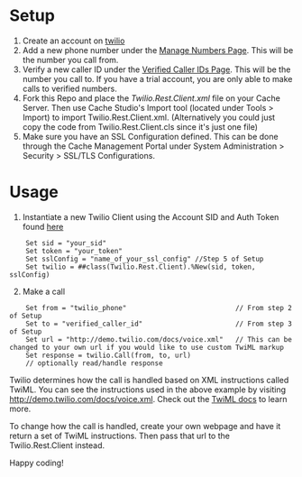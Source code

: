 # Setup
1. Create an account on [twilio](https://twilio.com)
2. Add a new phone number under the [Manage Numbers Page](https://www.twilio.com/console/phone-numbers/incoming). This will be the number you call from.
3. Verify a new caller ID under the [Verified Caller IDs Page](https://www.twilio.com/console/phone-numbers/verified). This will be the number you call to. If you have a trial account, you are only able to make calls to verified numbers.
4. Fork this Repo and place the *Twilio.Rest.Client.xml* file on your Cache Server. Then use Cache Studio's Import tool (located under Tools > Import) to import Twilio.Rest.Client.xml. (Alternatively you could just copy the code from Twilio.Rest.Client.cls since it's just one file)
5. Make sure you have an SSL Configuration defined. This can be done through the Cache Management Portal under System Administration > Security > SSL/TLS Configurations.

# Usage
1. Instantiate a new Twilio Client using the Account SID and Auth Token found [here](https://www.twilio.com/console)
```
	Set sid = "your_sid"
	Set token = "your_token"
	Set sslConfig = "name_of_your_ssl_config" //Step 5 of Setup
	Set twilio = ##class(Twilio.Rest.Client).%New(sid, token, sslConfig)

```
2. Make a call
```
	Set from = "twilio_phone" 							// From step 2 of Setup
	Set to = "verified_caller_id" 						// From step 3 of Setup
	Set url = "http://demo.twilio.com/docs/voice.xml" 	// This can be changed to your own url if you would like to use custom TwiML markup
	Set response = twilio.Call(from, to, url)
	// optionally read/handle response
```

Twilio determines how the call is handled based on XML instructions called TwiML. You can see the instructions used in the above example by visiting http://demo.twilio.com/docs/voice.xml. Check out the [TwiML docs](https://www.twilio.com/docs/api/twiml) to learn more. 

To change how the call is handled, create your own webpage and have it return a set of TwiML instructions. Then pass that url to the Twilio.Rest.Client instead.

Happy coding!